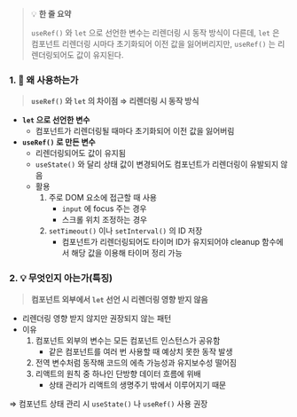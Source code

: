 > 💡 **한 줄 요약**
>
> `useRef()` 와 `let` 으로 선언한 변수는 리렌더링 시 동작 방식이 다른데, `let` 은 컴포넌트 리렌더링 시마다 초기화되어 이전 값을 잃어버리지만, `useRef()` 는 리렌더링되어도 값이 유지된다.

### 1. 🤔 왜 사용하는가

> **`useRef()` 와 `let` 의 차이점 ⇒ 리렌더링 시 동작 방식**

- **`let` 으로 선언한 변수**
  - 컴포넌트가 리렌더링될 때마다 초기화되어 이전 값을 잃어버림
- **`useRef()` 로 만든 변수**
  - 리렌더링되어도 값이 유지됨
  - `useState()` 와 달리 상태 값이 변경되어도 컴포넌트가 리렌더링이 유발되지 않음
  - 활용
    1. 주로 DOM 요소에 접근할 때 사용
       - `input` 에 focus 주는 경우
       - 스크롤 위치 조정하는 경우
    2. `setTimeout()` 이나 `setInterval()` 의 ID 저장
       - 컴포넌트가 리렌더링되어도 타이머 ID가 유지되어야 cleanup 함수에서 해당 값을 이용해 타이머 정리 가능

### 2. 💡 무엇인지 아는가(특징)

> **컴포넌트 외부에서 `let` 선언 시 리렌더링 영향 받지 않음**

- 리렌더링 영향 받지 않지만 권장되지 않는 패턴
- 이유
  1. 컴포넌트 외부의 변수는 모든 컴포넌트 인스턴스가 공유함
     - 같은 컴포넌트를 여러 번 사용할 때 예상치 못한 동작 발생
  2. 전역 변수처럼 동작해 코드의 에측 가능성과 유지보수성 떨어짐
  3. 리액트의 원칙 중 하나인 단방향 데이터 흐름에 위배
     - 상태 관리가 리액트의 생명주기 밖에서 이루어지기 때문

⇒ 컴포넌트 상태 관리 시 `useState()` 나 `useRef()` 사용 권장
